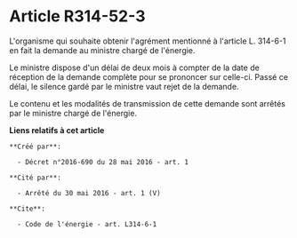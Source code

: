 # Article R314-52-3

L'organisme qui souhaite obtenir l'agrément mentionné à l'article L. 314-6-1 en fait la demande au ministre chargé de
l'énergie. 

Le ministre dispose d'un délai de deux mois à compter de la date de réception de la demande complète pour se prononcer sur
celle-ci. Passé ce délai, le silence gardé par le ministre vaut rejet de la demande. 

Le contenu et les modalités de transmission de cette demande sont arrêtés par le ministre chargé de l'énergie.

**Liens relatifs à cet article**

	**Créé par**:

	  - Décret n°2016-690 du 28 mai 2016 - art. 1

	**Cité par**:

	  - Arrêté du 30 mai 2016 - art. 1 (V)

	**Cite**:

	  - Code de l'énergie - art. L314-6-1
